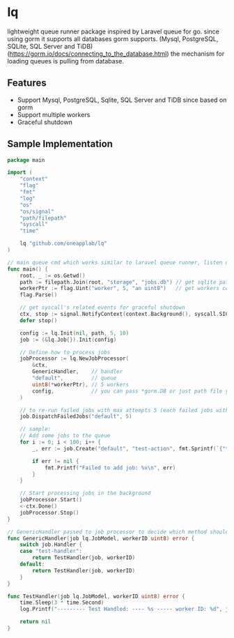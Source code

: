 
# lq
lightweight queue runner package inspired by Laravel queue for go.
since using gorm it supports all databases gorm supports. (Mysql, PostgreSQL, SQLite, SQL Server and TiDB) (https://gorm.io/docs/connecting_to_the_database.html)
the mechanism for loading queues is pulling from database.

## Features
- Support Mysql, PostgreSQL, Sqlite, SQL Server and TiDB since based on gorm
- Support multiple workers
- Graceful shutdown

## Sample Implementation
```go
package main

import (
	"context"
	"flag"
	"fmt"
	"log"
	"os"
	"os/signal"
	"path/filepath"
	"syscall"
	"time"

	lq "github.com/oneapplab/lq"
)

// main queue cmd which works similar to laravel queue runner, listen on database
func main() {
	root, _ := os.Getwd()
	path := filepath.Join(root, "storage", "jobs.db") // get sqlite path from command line -sqlite, default '../storage/jobs.db'
	workerPtr := flag.Uint("worker", 5, "an uint8")   // get workers count from command line -worker, default 5
	flag.Parse()

	// get syscall's related events for graceful shutdown
	ctx, stop := signal.NotifyContext(context.Background(), syscall.SIGINT, syscall.SIGTERM, syscall.SIGKILL)
	defer stop()

	config := lq.Init(nil, path, 5, 10)
	job := (&lq.Job{}).Init(config)

	// Define how to process jobs
	jobProcessor := lq.NewJobProcessor(
		&ctx,
		GenericHandler,    // handler
		"default",         // queue
		uint8(*workerPtr), // 5 workers
		config,            // you can pass *gorm.DB or just path file you want sqlite database being stored
	)

	// to re-run failed jobs with max attempts 5 (each failed jobs with attempts less than 5 would run again)
	job.DispatchFailedJobs("default", 5)

	// sample:
	// Add some jobs to the queue
	for i := 0; i < 100; i++ {
		_, err := job.Create("default", "test-action", fmt.Sprintf(`{"task":"send_another_email","user_id":%d}`, i+1), time.Now())

		if err != nil {
			fmt.Printf("Failed to add job: %v\n", err)
		}
	}

	// Start processing jobs in the background
	jobProcessor.Start()
	<-ctx.Done()
	jobProcessor.Stop()
}

// GenericHandler passed to job processor to decide which method should handle related job
func GenericHandler(job lq.JobModel, workerID uint8) error {
	switch job.Handler {
	case "test-handler":
		return TestHandler(job, workerID)
	default:
		return TestHandler(job, workerID)
	}
}

func TestHandler(job lq.JobModel, workerID uint8) error {
	time.Sleep(3 * time.Second)
	log.Printf("--------- Test Handled: ---- %s ----- worker ID: %d", job.ID.String(), workerID)

	return nil
}
```